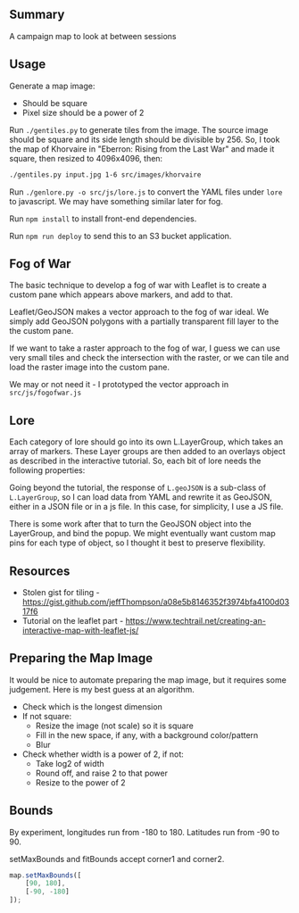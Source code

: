 ## Summary

A campaign map to look at between sessions

## Usage

Generate a map image:

 * Should be square
 * Pixel size should be a power of 2

Run `./gentiles.py` to generate tiles from the image. The source image should be square
and its side length should be divisible by 256.  So, I took the map of Khorvaire in
"Eberron: Rising from the Last War" and made it square, then resized to 4096x4096, then:

```bash
./gentiles.py input.jpg 1-6 src/images/khorvaire
```

Run `./genlore.py -o src/js/lore.js` to convert the YAML files under `lore` to javascript.
We may have something similar later for fog.

Run `npm install` to install front-end dependencies.

Run `npm run deploy` to send this to an S3 bucket application.

## Fog of War

The basic technique to develop a fog of war with Leaflet is
to create a custom pane which appears above markers, and add to that.

Leaflet/GeoJSON makes a vector approach to the fog of war ideal.  We simply
add GeoJSON polygons with a partially transparent fill layer to the
the custom pane.

If we want to take a raster approach to the fog of war, I guess we can
use very small tiles and check the intersection with the raster, or we
can tile and load the raster image into the custom pane.

We may or not need it - I prototyped the vector approach in `src/js/fogofwar.js`

## Lore

Each category of lore should go into its own L.LayerGroup, which takes an array
of markers.  These Layer groups are then added to an overlays object as described
in the interactive tutorial. So, each bit of lore needs the following properties:

Going beyond the tutorial, the response of `L.geoJSON` is a sub-class of
`L.LayerGroup`, so I can load data from YAML and rewrite it as GeoJSON, either in a
JSON file or in a js file.  In this case, for simplicity, I use a JS file.

There is some work after that to turn the GeoJSON object into the LayerGroup,
and bind the popup.  We might eventually want custom map pins for each type of object,
so I thought it best to preserve flexibility.

## Resources

- Stolen gist for tiling - https://gist.github.com/jeffThompson/a08e5b8146352f3974bfa4100d0317f6
- Tutorial on the leaflet part - https://www.techtrail.net/creating-an-interactive-map-with-leaflet-js/

## Preparing the Map Image

It would be nice to automate preparing the map image, but it requires some judgement.
Here is my best guess at an algorithm.

- Check which is the longest dimension
- If not square:
    - Resize the image (not scale) so it is square
    - Fill in the new space, if any, with a background color/pattern
    - Blur
- Check whether width is a power of 2, if not:
    - Take log2 of width
    - Round off, and raise 2 to that power
    - Resize to the power of 2

## Bounds

By experiment, longitudes run from -180 to 180.
Latitudes run from -90 to 90.

setMaxBounds and fitBounds accept corner1 and corner2.

```javascript
map.setMaxBounds([
    [90, 180],
    [-90, -180]
]);
```